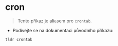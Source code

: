 # cron

> Tento příkaz je aliasem pro `crontab`.

- Podívejte se na dokumentaci původního příkazu:

`tldr crontab`
